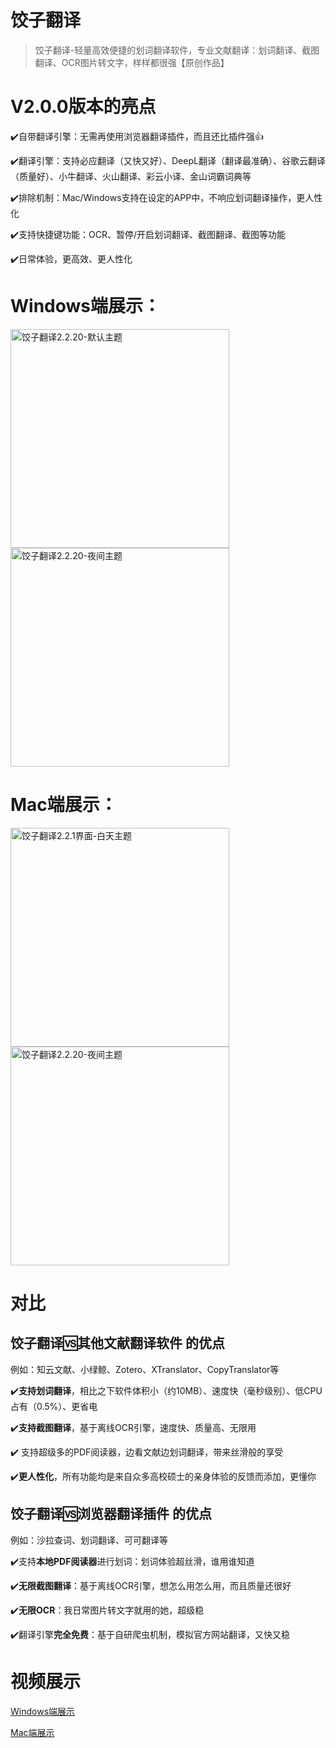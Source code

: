 # 饺子翻译

> 饺子翻译-轻量高效便捷的划词翻译软件，专业文献翻译：划词翻译、截图翻译、OCR图片转文字，样样都很强【原创作品】


# V2.0.0版本的亮点

✔️自带翻译引擎：无需再使用浏览器翻译插件，而且还比插件强👍

✔️翻译引擎：支持必应翻译（又快又好）、DeepL翻译（翻译最准确）、谷歌云翻译（质量好）、小牛翻译、火山翻译、彩云小译、金山词霸词典等

✔️排除机制：Mac/Windows支持在设定的APP中，不响应划词翻译操作，更人性化

✔️支持快捷键功能：OCR、暂停/开启划词翻译、截图翻译、截图等功能

✔️日常体验，更高效、更人性化


# Windows端展示：


<img src="https://img-blog.csdnimg.cn/8d1d91b645ce4d38a861ff0a583bb495.png" alt="饺子翻译2.2.20-默认主题" height="350px" />
<img src="https://img-blog.csdnimg.cn/a51a2d007ff3415b81481693179183c7.png" alt="饺子翻译2.2.20-夜间主题" height="350px" />

# Mac端展示：

<img src="https://img-blog.csdnimg.cn/eef0dccc952a4770b72996bb181bfc50.png" alt="饺子翻译2.2.1界面-白天主题" height="350px"/>

<img src="https://img-blog.csdnimg.cn/332f3271ea704f3fb342040cd846e966.png" alt="饺子翻译2.2.20-夜间主题" height="350px" />

# 对比

## 饺子翻译🆚其他文献翻译软件 的优点

例如：知云文献、小绿鲸、Zotero、XTranslator、CopyTranslator等

✔️**支持划词翻译**，相比之下软件体积小（约10MB）、速度快（毫秒级别）、低CPU占有（0.5%）、更省电

✔️**支持截图翻译**，基于离线OCR引擎，速度快、质量高、无限用

✔️ 支持超级多的PDF阅读器，边看文献边划词翻译，带来丝滑般的享受

✔️**更人性化**，所有功能均是来自众多高校硕士的亲身体验的反馈而添加，更懂你

## 饺子翻译🆚浏览器翻译插件 的优点

例如：沙拉查词、划词翻译、可可翻译等

✔️支持**本地PDF阅读器**进行划词：划词体验超丝滑，谁用谁知道

✔️**无限截图翻译**：基于离线OCR引擎，想怎么用怎么用，而且质量还很好

✔️**无限OCR**：我日常图片转文字就用的她，超级稳

✔️翻译引擎**完全免费**：基于自研爬虫机制，模拟官方网站翻译，又快又稳

# 视频展示

[Windows端展示](https://www.bilibili.com/video/BV14M411m7aj/?zw)

[Mac端展示](https://www.bilibili.com/video/BV1yg411t7vn/?zw&vd_source=01413af453d93efe76eedf071ebea2e6)
